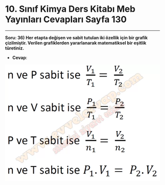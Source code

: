 # 10. Sınıf Kimya Ders Kitabı Meb Yayınları Cevapları Sayfa 130

---

**Soru: 36) Her etapta değişen ve sabit tutulan iki özellik için bir grafik çizilmiştir. Verilen grafiklerden yararlanarak matematiksel bir eşitlik türetiniz.**

-   **Cevap**:

![Image 1](./image_1.webp)